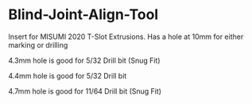 # Blind-Joint-Align-Tool
Insert for MISUMI 2020 T-Slot Extrusions.  Has a hole at 10mm for either marking or drilling

4.3mm hole is good for 5/32 Drill bit (Snug Fit)

4.4mm hole is good for 5/32 Drill bit

4.7mm hole is good for 11/64 Drill bit (Snug Fit)
